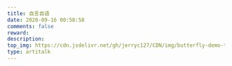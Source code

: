 ```yaml
---
title: 自言自语
date: 2020-09-16 00:58:58
comments: false
reward:
description:
top_img: https://cdn.jsdelivr.net/gh/jerryc127/CDN/img/butterfly-demo-talking-top-img.jpg
type: artitalk
---
```


